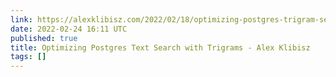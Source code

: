 ```yaml
---
link: https://alexklibisz.com/2022/02/18/optimizing-postgres-trigram-search.html
date: 2022-02-24 16:11 UTC
published: true
title: Optimizing Postgres Text Search with Trigrams - Alex Klibisz
tags: []
---
```



